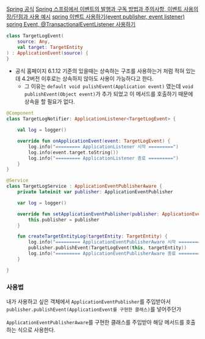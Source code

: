 [Spring 공식](https://docs.spring.io/spring-framework/reference/core/beans/context-introduction.html#context-functionality-events)
[Spring 스프링에서 이벤트의 발행과 구독 방법과 주의사항, 이벤트 사용의 장/단점과 사용 예시](https://mangkyu.tistory.com/292)
[spring 이벤트 사용하기(event publisher, event listener)](https://wildeveloperetrain.tistory.com/217)
[spring Event, @TransactionalEventListener 사용하기](https://wildeveloperetrain.tistory.com/246)

```kotlin
class TargetLogEvent(  
    source: Any,  
    val target: TargetEntity  
) : ApplicationEvent(source) {  
}
```
- 공식 홈페이지 6.1.12 기준의 있을때는 상속하는 구조를 사용하는거 처럼 적혀 있는데 4.2버전 이후로는 상속하지 않아도 사용이 가능하다고 한다.
	- 그 이유는 `default void pulishEvent(Application event)` 였는데 `void publishEvent(Object event)`가 추가 되었고 이 메서드를 호출하기 때문에 상속을 할 필요가 없다.


```kotlin
@Component
class TargetLogNotifier: ApplicationListener<TargetLogEvent> {

    val log = logger()

    override fun onApplicationEvent(event: TargetLogEvent) {
        log.info("========= ApplicationListener 시작 =========")
        log.info(event.target.toString())
        log.info("========= ApplicationListener 종료 =========")
    }
}
```

```kotlin
@Service
class TargetLogService : ApplicationEventPublisherAware {
    private lateinit var publisher: ApplicationEventPublisher

    var log = logger()

    override fun setApplicationEventPublisher(publisher: ApplicationEventPublisher) {
        this.publisher = publisher
    }

    fun createTargetEntityLog(targetEntity: TargetEntity) {
        log.info("========= ApplicationEventPublisherAware 시작 =========")
        publisher.publishEvent(TargetLogEvent(this, targetEntity))
        log.info("========= ApplicationEventPublisherAware 종료 =========")
    }

}
```

### 사용법
내가 사용하고 싶은 객체에서 `ApplicationEventPublisher`를 주입받아서
`publisher.publishEvent(ApplicationEvent를 구현한 클래스)`를 넣어주던가

`ApplicationEventPublisherAware`를 구현한 클래스를 주입받아 해당 메서드를 호출하는 식으로 사용한다.
